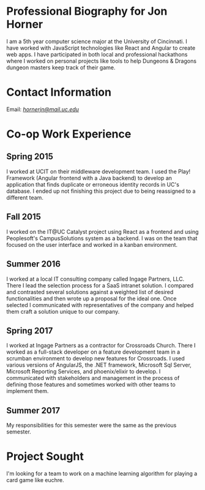
# Professional Biography for Jon Horner
I am a 5th year computer science major at the University of Cincinnati. I have worked with JavaScript technologies like React and Angular to create web apps. I have participated in both local and professional hackathons where I worked on personal projects like tools to help Dungeons & Dragons dungeon masters keep track of their game.

# Contact Information
Email: *hornerjn@mail.uc.edu*

# Co-op Work Experience
## Spring 2015
I worked at UCIT on their middleware development team. I used the Play! Framework (Angular frontend with a Java backend) to develop an application that finds duplicate or erroneous identity records in UC's database. I ended up not finishing this project due to being reassigned to a different team.

## Fall 2015
I worked on the IT@UC Catalyst project using React as a frontend and using Peoplesoft's CampusSolutions system as a backend. I was on the team that focused on the user interface and worked in a kanban environment.

## Summer 2016
I worked at a local IT consulting company called Ingage Partners, LLC. There I lead the selection process for a SaaS intranet solution. I compared and contrasted several solutions against a weighted list of desired functionalities and then wrote up a proposal for the ideal one. Once selected I communicated with representatives of the company and helped them craft a solution unique to our company.

## Spring 2017
I worked at Ingage Partners as a contractor for Crossroads Church. There I worked as a full-stack developer on a feature development team in a scrumban environment to develop new features for Crossroads. I used various versions of AngularJS, the .NET framework, Microsoft Sql Server, Microsoft Reporting Services, and phoenix/elixir to develop. I communicated with stakeholders and management in the process of defining those features and sometimes worked with other teams to implement them.

## Summer 2017
My responsibilities for this semester were the same as the previous semester.

# Project Sought
I'm looking for a team to work on a machine learning algorithm for playing a card game like euchre.
